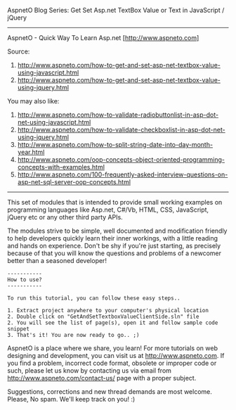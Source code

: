 AspnetO Blog Series: Get Set Asp.net TextBox Value or Text in JavaScript / jQuery

------------------------------------------------------------------------------------
AspnetO - Quick Way To Learn Asp.net [http://www.aspneto.com]

Source:
1. http://www.aspneto.com/how-to-get-and-set-asp-net-textbox-value-using-javascript.html
2. http://www.aspneto.com/how-to-get-and-set-asp-net-textbox-value-using-jquery.html

You may also like:
1. http://www.aspneto.com/how-to-validate-radiobuttonlist-in-asp-dot-net-using-javascript.html
2. http://www.aspneto.com/how-to-validate-checkboxlist-in-asp-dot-net-using-jquery.html
3. http://www.aspneto.com/how-to-split-string-date-into-day-month-year.html
4. http://www.aspneto.com/oop-concepts-object-oriented-programming-concepts-with-examples.html
5. http://www.aspneto.com/100-frequently-asked-interview-questions-on-asp-net-sql-server-oop-concepts.html
------------------------------------------------------------------------------------

This set of modules that is intended to provide small working examples on programming languages like 
Asp.net, C#/Vb, HTML, CSS, JavaScript, jQuery etc or any other third party APIs.

The modules strive to be simple, well documented and modification friendly to help developers quickly learn 
their inner workings, with a little reading and hands on experience. Don't be shy if you're just starting, 
as precisely because of that you will know the questions and problems of a newcomer better than a seasoned developer!

	-----------
	How to use?
	-----------

	To run this tutorial, you can follow these easy steps..

	1. Extract project anywhere to your computer's physical location
	2. Double click on "GetAndSetTextboxValueClientSide.sln" file
	2. You will see the list of page(s), open it and follow sample code snippet
	3. That's it! You are now ready to go.. ;)

AspnetO is a place where we share, you learn! For more tutorials on web designing and development, 
you can visit us at http://www.aspneto.com. If you find a problem, incorrect code format, 
obsolete or improper code or such, please let us know by contacting us via email 
from http://www.aspneto.com/contact-us/ page with a proper subject.

Suggestions, corrections and new thread demands are most welcome. Please, No spam. We'll keep track on you! :)
